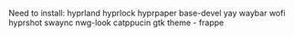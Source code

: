 Need to install:
hyprland
hyprlock
hyprpaper
base-devel
yay
waybar
wofi
hyprshot
swaync
nwg-look
catppucin gtk theme - frappe
